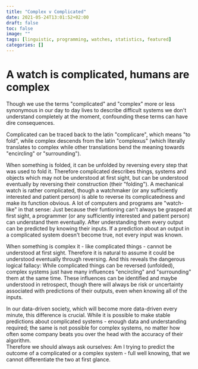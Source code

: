 ```yaml
---
title: "Complex v Complicated"
date: 2021-05-24T13:01:52+02:00
draft: false
toc: false
image: ""
tags: [linguistic, programming, watches, statistics, featured]
categories: []
---
```


# A watch is complicated, humans are complex
<!--more-->
Though we use the terms "complicated" and "complex" more or less synonymous in our day to day lives to describe difficult systems we don't understand completely at the moment, confounding these terms can have dire consequences.

Complicated can be traced back to the latin "complicare", which means "to fold", while complex descends from the latin "complexus" (which literally translates to complex while other translations bend the meaning towards "encircling" or "surrounding").

When something is folded, it can be unfolded by reversing every step that was used to fold it. Therefore complicated describes things, systems and objects which may not be understood at first sight, but can be understood eventually by reversing their construction (their "folding").
A mechanical watch is rather complicated, though a watchmaker (or any sufficiently interested and patient person) is able to reverse its complicatedness and make its function obvious.
A lot of computers and programs are "watch-like" in that sense: Just because their funtioning can't always be grasped at first sight, a programmer (or any sufficiently interested and patient person) can understand them eventually.
After understanding them every output can be predicted by knowing their inputs. If a prediction about an output in a complicated system doesn't become true, not every input was known.

When something is complex it - like complicated things - cannot be understood at first sight. Therefore it is natural to assume it could be understood eventually through reversing. And this reveals the dangerous logical fallacy: While complicated things can be reversed (unfolded), complex systems just have many influences "encircling" and "surrounding" them at the same time. These influences can be identified and maybe understood in retrospect, though there will always be risk or uncertainty associated with predictions of their outputs, even when knowing all of the inputs.

In our data-driven society, which will become more data-driven every minute, this difference is crucial. While it is possible to make stable predictions about complicated systems - enough data and understanding required; the same is not possible for complex systems, no matter how often some company beats you over the head with the accuracy of their algorithm.<br />
Therefore we should always ask ourselves: Am I trying to predict the outcome of a complicated or a complex system - full well knowing, that we cannot differentiate the two at first glance.
